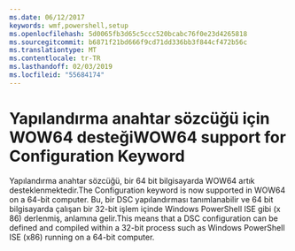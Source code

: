 ```yaml
---
ms.date: 06/12/2017
keywords: wmf,powershell,setup
ms.openlocfilehash: 5d0065fb3d65c5ccc520bcabc76f0e23d4265818
ms.sourcegitcommit: b6871f21bd666f9cd71dd336bb3f844cf472b56c
ms.translationtype: MT
ms.contentlocale: tr-TR
ms.lasthandoff: 02/03/2019
ms.locfileid: "55684174"
---
```

# <a name="wow64-support-for-configuration-keyword"></a><span data-ttu-id="7d1ab-102">Yapılandırma anahtar sözcüğü için WOW64 desteği</span><span class="sxs-lookup"><span data-stu-id="7d1ab-102">WOW64 support for Configuration Keyword</span></span>

<span data-ttu-id="7d1ab-103">Yapılandırma anahtar sözcüğü, bir 64 bit bilgisayarda WOW64 artık desteklenmektedir.</span><span class="sxs-lookup"><span data-stu-id="7d1ab-103">The Configuration keyword is now supported in WOW64 on a 64-bit computer.</span></span> <span data-ttu-id="7d1ab-104">Bu, bir DSC yapılandırması tanımlanabilir ve 64 bit bilgisayarda çalışan bir 32-bit işlem içinde Windows PowerShell ISE gibi (x 86) derlenmiş, anlamına gelir.</span><span class="sxs-lookup"><span data-stu-id="7d1ab-104">This means that a DSC configuration can be defined and compiled within a 32-bit process such as Windows PowerShell ISE (x86) running on a 64-bit computer.</span></span>
